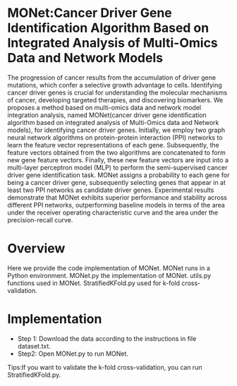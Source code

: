 # MONet:Cancer Driver Gene Identification Algorithm Based on Integrated Analysis of Multi-Omics Data and Network Models
The progression of cancer results from the accumulation of driver gene mutations, which confer a selective growth advantage to cells. Identifying cancer driver genes is crucial for understanding the molecular mechanisms of cancer, developing targeted therapies, and discovering biomarkers. We proposes a method based on multi-omics data and network model integration analysis, named MONet(cancer driver gene identification algorithm based on integrated analysis of Multi-Omics data and Network models), for identifying cancer driver genes. Initially, we employ two graph neural network algorithms on protein-protein interaction (PPI) networks to learn the feature vector representations of each gene. Subsequently, the feature vectors obtained from the two algorithms are concatenated to form new gene feature vectors. Finally, these new feature vectors are input into a multi-layer perceptron model (MLP) to perform the semi-supervised cancer driver gene identification task. MONet assigns a probability to each gene for being a cancer driver gene, subsequently selecting genes that appear in at least two PPI networks as candidate driver genes. Experimental results demonstrate that MONet exhibits superior performance and stability across different PPI networks, outperforming baseline models in terms of the area under the receiver operating characteristic curve and the area under the precision-recall curve.

# Overview
Here we provide the code implementation of MONet. MONet runs in a Python environment.
MONet.py the implementation of MONet.
utils.py functions used in MONet.
StratifiedKFold.py used for k-fold cross-validation.

# Implementation
- Step 1: Download the data according to the instructions in file dataset.txt.
- Step2: Open MONet.py to run MONet.

Tips:If you want to validate the k-fold cross-validation, you can run StratifiedKFold.py.
